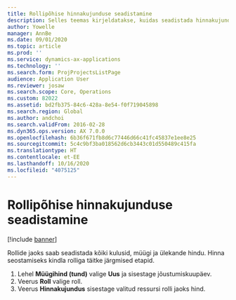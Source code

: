 ```yaml
---
title: Rollipõhise hinnakujunduse seadistamine
description: Selles teemas kirjeldatakse, kuidas seadistada hinnakujundust konkreetsetele rollidele.
author: Yowelle
manager: AnnBe
ms.date: 09/01/2020
ms.topic: article
ms.prod: ''
ms.service: dynamics-ax-applications
ms.technology: ''
ms.search.form: ProjProjectsListPage
audience: Application User
ms.reviewer: josaw
ms.search.scope: Core, Operations
ms.custom: 82022
ms.assetid: bd2fb375-84c6-428a-8e54-f0f719045898
ms.search.region: Global
ms.author: andchoi
ms.search.validFrom: 2016-02-28
ms.dyn365.ops.version: AX 7.0.0
ms.openlocfilehash: 6b36f671fb8d6c77446d66c41fc45837e1ee8e25
ms.sourcegitcommit: 5c4c9bf3ba018562d6cb3443c01d550489c415fa
ms.translationtype: HT
ms.contentlocale: et-EE
ms.lasthandoff: 10/16/2020
ms.locfileid: "4075125"
---
```

# <a name="set-up-role-based-pricing"></a>Rollipõhise hinnakujunduse seadistamine

[!include [banner](../includes/banner.md)]

Rollide jaoks saab seadistada kõiki kulusid, müügi ja ülekande hindu. Hinna seostamiseks kindla rolliga täitke järgmised etapid.

1. Lehel **Müügihind (tund)** valige **Uus** ja sisestage jõustumiskuupäev.
2. Veerus **Roll** valige roll.
3. Veerus **Hinnakujundus** sisestage valitud ressursi rolli jaoks hind.
